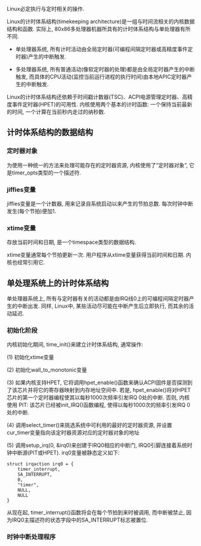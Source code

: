 Linux必定执行与定时相关的操作. 

Linux的计时体系结构(timekeeping architecture)是一组与时间流相关的内核数据结构和函数. 实际上, 80x86多处理器机器所具有的计时体系结构与单处理器有所不同. 

- 单处理器系统, 所有计时活动由全局定时器(可编程间隔定时器或高精度事件定时器)产生的中断触发. 

- 多处理器系统, 所有普通活动(像软定时器的处理)都是由全局定时器产生的中断触发, 而具体的CPU活动(监控当前运行进程的执行时间)由本地APIC定时器产生的中断触发. 
 
Linux的计时体系结构还依赖于时间戳计数器(TSC)、ACPI电源管理定时器、高精度事件定时器(HPET)的可用性. 内核使用两个基本的计时函数: 一个保持当前最新的时间, 一个计算在当前秒内走过的纳秒数. 

## 计时体系结构的数据结构

### 定时器对象

为使用一种统一的方法来处理可能存在的定时器资源, 内核使用了“定时器对象”, 它是timer_opts类型的一个描述符. 

### jiffies变量

jiffies变量是一个计数器, 用来记录自系统启动以来产生的节拍总数. 每次时钟中断发生(每个节拍)便加1. 

### xtime变量

存放当前时间和日期, 是一个timespace类型的数据结构.

xtime变量通常每个节拍更新一次. 用户程序从xtime变量获得当前时间和日期. 内核也经常引用它. 

## 单处理系统上的计时体系结构

单处理器系统上, 所有与定时器有关的活动都是由IRQ线0上的可编程间隔定时器产生的中断出发. 同样, Linux中, 某些活动尽可能在中断产生后立即执行, 而其余的活动延迟. 

### 初始化阶段

内核初始化期间, time_init()来建立计时体系结构, 通常操作: 

(1) 初始化xtime变量

(2) 初始化wall_to_monotonic变量

(3) 如果内核支持HPET, 它将调用hpet_enable()函数来确认ACPI固件是否探测到了该芯片并将它的寄存器映射到内存地址空间中. 若是, hpet_enable()将对HPET芯片的第一个定时器编程使其以每秒1000次频率引发IRQ 0处的中断. 否则, 内核使用 PIT: 该芯片已经被init_IRQ()函数编程, 使得以每秒1000次的频率引发IRQ 0 处的中断. 

(4) 调用select_timer()来挑选系统中可利用的最好的定时器资源, 并设置cur_timer变量指向该定时器资源对应的定时器对象的地址

(5) 调用setup_irq(0, &irq0)来创建于IRQ0相应的中断门, IRQ0引脚连接着系统时钟中断源(PIT或HPET). irq0变量被静态定义如下: 

```
struct irqaction irq0 = {
    timer_interrupt, 
    SA_INTERRUPT, 
    0,
    "timer",
    NULL,
    NULL
}
```

从现在起, timer_interrupt()函数将会在每个节拍到来时被调用, 而中断被禁止, 因为IRQ0主描述符的状态字段中的SA_INTERRUPT标志被置位. 

### 时钟中断处理程序

